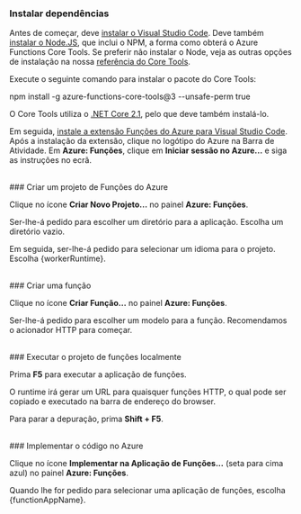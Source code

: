 ### Instalar dependências

Antes de começar, deve <a href="https://go.microsoft.com/fwlink/?linkid=2016593" target="_blank">instalar o Visual Studio Code</a>. Deve também <a href="https://go.microsoft.com/fwlink/?linkid=2016195" target="_blank">instalar o Node.JS</a>, que inclui o NPM, a forma como obterá o Azure Functions Core Tools. Se preferir não instalar o Node, veja as outras opções de instalação na nossa <a href="https://go.microsoft.com/fwlink/?linkid=2016192" target="_blank">referência do Core Tools</a>.

Execute o seguinte comando para instalar o pacote do Core Tools:

<MarkdownHighlighter>npm install -g azure-functions-core-tools@3 --unsafe-perm true</MarkdownHighlighter>

O Core Tools utiliza o <a href="https://go.microsoft.com/fwlink/?linkid=2016373" target="_blank">.NET Core 2.1</a>, pelo que deve também instalá-lo.

Em seguida, <a href="https://go.microsoft.com/fwlink/?linkid=2016800" target="_blank">instale a extensão Funções do Azure para Visual Studio Code</a>. Após a instalação da extensão, clique no logótipo do Azure na Barra de Atividade. Em **Azure: Funções**, clique em **Iniciar sessão no Azure...** e siga as instruções no ecrã.

<br/>
### Criar um projeto de Funções do Azure

Clique no ícone **Criar Novo Projeto...** no painel **Azure: Funções**.

Ser-lhe-á pedido para escolher um diretório para a aplicação. Escolha um diretório vazio.

Em seguida, ser-lhe-á pedido para selecionar um idioma para o projeto. Escolha {workerRuntime}.

<br/>
### Criar uma função

Clique no ícone **Criar Função...** no painel **Azure: Funções**.

Ser-lhe-á pedido para escolher um modelo para a função. Recomendamos o acionador HTTP para começar.

<br/>
### Executar o projeto de funções localmente

Prima **F5** para executar a aplicação de funções.

O runtime irá gerar um URL para quaisquer funções HTTP, o qual pode ser copiado e executado na barra de endereço do browser.

Para parar a depuração, prima **Shift + F5**.

<br/>
### Implementar o código no Azure

Clique no ícone **Implementar na Aplicação de Funções...** (seta para cima azul) no painel **Azure: Funções**.

Quando lhe for pedido para selecionar uma aplicação de funções, escolha {functionAppName}.
